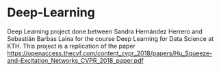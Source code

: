 # Deep-Learning
Deep Learning project done between Sandra Hernández Herrero and Sebastián Barbas Laina for the course Deep Learning for Data Science at KTH. This project is a replication of the paper https://openaccess.thecvf.com/content_cvpr_2018/papers/Hu_Squeeze-and-Excitation_Networks_CVPR_2018_paper.pdf
